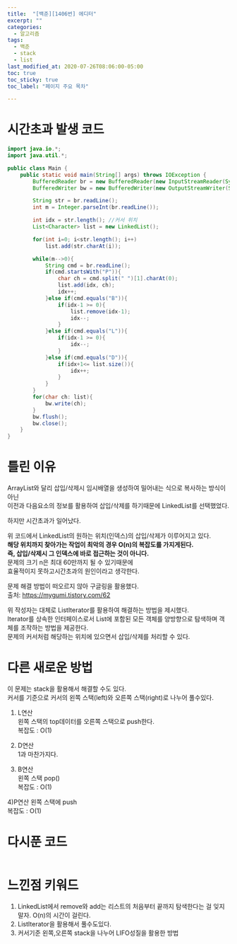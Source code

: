 ```yaml
---
title:  "[백준][1406번] 에디터"
excerpt: ""
categories:
  - 알고리즘
tags:
  - 백준
  - stack
  - list
last_modified_at: 2020-07-26T08:06:00-05:00
toc: true
toc_sticky: true
toc_label: "페이지 주요 목차"

---
```


# 시간초과 발생 코드

```java
import java.io.*;
import java.util.*;

public class Main {
    public static void main(String[] args) throws IOException {
        BufferedReader br = new BufferedReader(new InputStreamReader(System.in));
        BufferedWriter bw = new BufferedWriter(new OutputStreamWriter(System.out));

        String str = br.readLine();
        int m = Integer.parseInt(br.readLine());

        int idx = str.length(); //커서 위치
        List<Character> list = new LinkedList();

        for(int i=0; i<str.length(); i++)
            list.add(str.charAt(i));

        while(m-->0){
            String cmd = br.readLine();
            if(cmd.startsWith("P")){
                char ch = cmd.split(" ")[1].charAt(0);
                list.add(idx, ch);
                idx++;
            }else if(cmd.equals("B")){
                if(idx-1 >= 0){
                    list.remove(idx-1);
                    idx--;
                }
            }else if(cmd.equals("L")){
                if(idx-1 >= 0){
                    idx--;
                }
            }else if(cmd.equals("D")){
                if(idx+1<= list.size()){
                    idx++;
                }
            }
        }
        for(char ch: list){
            bw.write(ch);
        }
        bw.flush();
        bw.close();
    }
}
```


# 틀린 이유

ArrayList와 달리 삽입/삭제시 임시배열을 생성하여 밀어내는 식으로 복사하는 방식이아닌  
이전과 다음요소의 정보를 활용하여 삽입/삭제를 하기때문에 LinkedList를 선택했었다.  

하지만 시간초과가 일어났다.

위 코드에서 LinkedList의 원하는 위치(인덱스)의 삽입/삭제가 이루어지고 있다.  
__해당 위치까지 찾아가는 작업이  최악의 경우 O(n)의 복잡도를 가지게된다.__   
__즉, 삽입/삭제시 그 인덱스에 바로 접근하는 것이 아니다.__   
문제의 크기 n은 최대 60만까지 될 수 있기때문에  
효율적이지 못하고시간초과의 원인이라고 생각한다. 


문제 해결 방법이 떠오르지 않아 구글링을 활용했다.  
출처: https://mygumi.tistory.com/62 

위 작성자는 대체로 ListIterator를 활용하여 해결하는 방법을 제시했다.  
Iterator를 상속한 인터페이스로서 List에 포함된 모든 객체를 양방향으로 탐색하며 객체를 조작하는 방법을 제공한다.  
문제의 커서처럼 해당하는 위치에 있으면서 삽입/삭제를 처리할 수 있다. 

# 다른 새로운 방법

이 문제는 stack을 활용해서 해결할 수도 있다.  
커서를 기준으로 커서의 왼쪽 스택(left)와 오른쪽 스택(right)로 나누어 풀수있다.  

1) L연산  
왼쪽 스택의 top데이터를 오른쪽 스택으로 push한다.  
복잡도 : O(1) 

2) D연산  
1과 마찬가지다.

3) B연산  
왼쪽 스택 pop()  
복잡도 : O(1) 

4)P연산 
왼쪽 스택에 push   
복잡도 : O(1)

# 다시푼 코드
```java

```

# 느낀점 키워드  
1. LinkedList에서 remove와 add는 리스트의 처음부터 끝까지 탐색한다는 걸 잊지말자. O(n)의 시간이 걸린다.  
2. ListIterator을 활용해서 풀수도있다.  
3. 커서기준 왼쪽,오른쪽 stack을 나누어 LIFO성질을 활용한 방법
